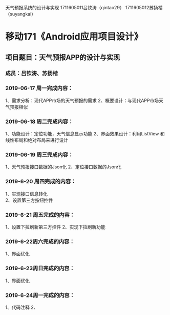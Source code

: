 天气预报系统的设计与实现
1711605011吕钦涛（qintao29）
1711605012苏扬楷（suyangkai）

# 移动171《Android应用项目设计》
## 项目题目：天气预报APP的设计与实现
### 成员：吕钦涛、苏扬楷

### 2019-06-17 周一完成内容：
1、需求分析：现代APP市场的天气预报的需求
2、概要设计：与现代APP市场天气预报相似


### 2019-06-18 周二完成内容：
1、功能设计：定位功能，天气信息显示功能
2、界面效果设计：利用ListView 和线性布局和绝对布局来进行设计


### 2019-06-19 周三完成内容：
1、天气预报接口数据的Json化
2、定位接口数据的Json化


### 2019-6-20 周四完成的内容：
1、实现接口信息转化    
2、设置第三方按钮控件


### 2019-6-21 周五完成的内容：
1、设置下拉刷新第三方控件 
2、实现下拉刷新功能


### 2019-6-22周六完成的内容：
1、界面优化


### 2019-6-23周日完成的内容：
1、界面优化


### 2019-6-24周一完成的内容：
1、代码注释
2、
